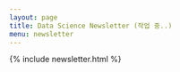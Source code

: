 ```yaml
---
layout: page
title: Data Science Newsletter (작업 중..)
menu: newsletter
---
```


{% include newsletter.html %}


